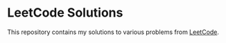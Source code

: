 
# LeetCode Solutions

This repository contains my solutions to various problems from [LeetCode](https://leetcode.com/u/sfirdous0404/). 